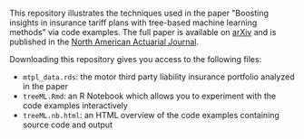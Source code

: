 This repository illustrates the techniques used in the paper "Boosting insights in insurance tariff plans with tree-based machine learning methods" via code examples. The full paper is available on [arXiv](https://arxiv.org/abs/1904.10890) and is published in the [North American Actuarial Journal](https://www.tandfonline.com/toc/uaaj20/current).

Downloading this repository gives you access to the following files:

* `mtpl_data.rds`: the motor third party liability insurance portfolio analyzed in the paper
* `treeML.Rmd`: an R Notebook which allows you to experiment with the code examples interactively
* `treeML.nb.html`: an HTML overview of the code examples containing source code and output

